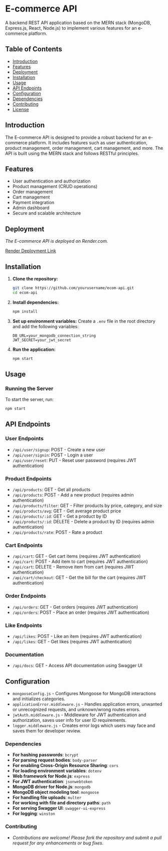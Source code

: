 # E-commerce API

A backend REST API application based on the MERN stack (MongoDB, Express.js, React, Node.js) to implement various features for an e-commerce platform.

## Table of Contents
- [Introduction](#introduction)
- [Features](#features)
- [Deployment](#deployment)
- [Installation](#installation)
- [Usage](#usage)
- [API Endpoints](#api-endpoints)
- [Configuration](#configuration)
- [Dependencies](#dependencies)
- [Contributing](#contributing)
- [License](#license)

## Introduction
The E-commerce API is designed to provide a robust backend for an e-commerce platform. It includes features such as user authentication, product management, order management, cart management, and more. The API is built using the MERN stack and follows RESTful principles.

## Features
- User authentication and authorization
- Product management (CRUD operations)
- Order management
- Cart management
- Payment integration
- Admin dashboard
- Secure and scalable architecture

## Deployment
*The E-commerce API is deployed on Render.com.*

[Render Deployment Link](https://render.com)

## Installation

1. **Clone the repository:**
    ```bash
    git clone https://github.com/yourusername/ecom-api.git
    cd ecom-api
    ```

2. **Install dependencies:**
    ```bash
    npm install
    ```

3. **Set up environment variables:**
    Create a `.env` file in the root directory and add the following variables:
    ```env
    DB_URL=your_mongodb_connection_string
    JWT_SECRET=your_jwt_secret
    ```

4. **Run the application:**
    ```bash
    npm start
    ```


## Usage
### Running the Server
To start the server, run:
```bash
npm start
```

## API Endpoints

### User Endpoints
* `/api/user/signup`: POST - Create a new user
* `/api/user/signin`: POST - Login a user
* `/api/user/reset`: PUT - Reset user password (requires JWT authentication)

### Product Endpoints
* `/api/products`: GET - Get all products
* `/api/products`: POST - Add a new product (requires admin authentication)
* `/api/products/filter`: GET - Filter products by price, category, and size
* `/api/products/avg`: GET - Get average product price
* `/api/products/:id`: GET - Get a product by ID
* `/api/products/:id`: DELETE - Delete a product by ID (requires admin authentication)
* `/api/products/rate`: POST - Rate a product

### Cart Endpoints
* `/api/cart`: GET - Get cart items (requires JWT authentication)
* `/api/cart`: POST - Add item to cart (requires JWT authentication)
* `/api/cart`: DELETE - Remove item from cart (requires JWT authentication)
* `/api/cart/checkout`: GET - Get the bill for the cart (requires JWT authentication)

### Order Endpoints
* `/api/orders`: GET - Get orders (requires JWT authentication)
* `/api/orders`: POST - Place an order (requires JWT authentication)

### Like Endpoints
* `/api/likes`: POST - Like an item (requires JWT authentication)
* `/api/likes`: GET - Get likes (requires JWT authentication)

### Documentation
* `/api/docs`: GET - Access API documentation using Swagger UI


## Configuration
* `mongooseConfig.js` - Configures Mongoose for MongoDB interactions and initializes categories.
* `applicationError.middleware.js` - Handles application errors, unwanted or unrecognized requests, and unknown/wrong routes errors.
* `jwtAuth.middleware.js` - Middleware for JWT authentication and authorization, saves user info for user ID requirements.
* `logger.middleware.js` - Creates error logs which users may face and saves them for developer review.


### Dependencies
* **For hashing passwords**: `bcrypt`
* **For parsing request bodies**: `body-parser`
* **For enabling Cross-Origin Resource Sharing**: `cors`
* **For loading environment variables**: `dotenv`
* **Web framework for Node.js**: `express`
* **For JWT authentication**: `jsonwebtoken`
* **MongoDB driver for Node.js**: `mongodb`
* **MongoDB object modeling tool**: `mongoose`
* **For handling file uploads**: `multer`
* **For working with file and directory paths**: `path`
* **For serving Swagger UI**: `swagger-ui-express`
* **For logging**: `winston`


### Contributing
* *Contributions are welcome! Please fork the repository and submit a pull request for any enhancements or bug fixes.*
